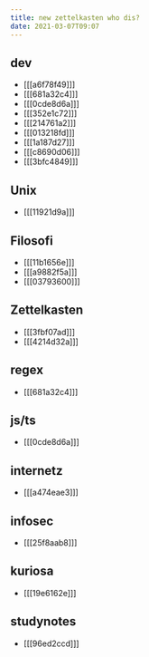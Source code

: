 ```yaml
---
title: new zettelkasten who dis?
date: 2021-03-07T09:07
---
```


## dev

- [[[a6f78f49]]]
- [[[681a32c4]]]
- [[[0cde8d6a]]]
- [[[352e1c72]]]
- [[[214761a2]]]
- [[[013218fd]]]
- [[[1a187d27]]]
- [[[c8690d06]]]
- [[[3bfc4849]]]


## Unix

- [[[11921d9a]]]


## Filosofi

- [[[11b1656e]]]
- [[[a9882f5a]]]
- [[[03793600]]]


## Zettelkasten

- [[[3fbf07ad]]]
- [[[4214d32a]]]


## regex

- [[[681a32c4]]]


## js/ts

- [[[0cde8d6a]]]


## internetz

- [[[a474eae3]]]


## infosec

- [[[25f8aab8]]]


## kuriosa

- [[[19e6162e]]]


## studynotes

- [[[96ed2ccd]]]
